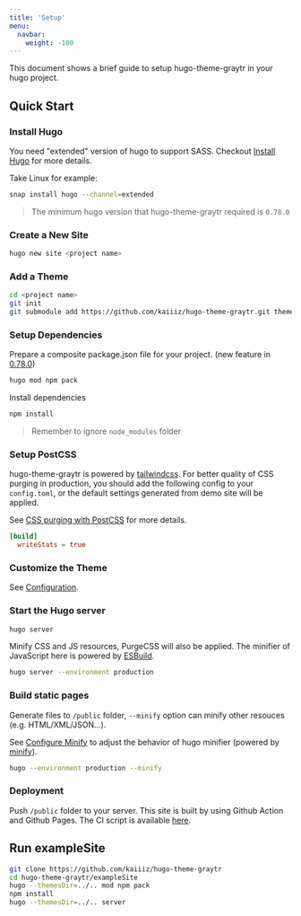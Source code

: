 ```yaml
---
title: 'Setup'
menu:
  navbar:
    weight: -100
---
```


This document shows a brief guide to setup hugo-theme-graytr in your hugo project.

## Quick Start

### Install Hugo

You need "extended" version of hugo to support SASS. Checkout [Install Hugo](https://gohugo.io/getting-started/installing/) for more details.

Take Linux for example:

```bash
snap install hugo --channel=extended
```

> The minimum hugo version that hugo-theme-graytr required is `0.78.0`

### Create a New Site

```bash
hugo new site <project name>
```

### Add a Theme

```bash
cd <project name>
git init
git submodule add https://github.com/kaiiiz/hugo-theme-graytr.git themes/hugo-theme-graytr
```

### Setup Dependencies

Prepare a composite package.json file for your project. (new feature in [0.78.0](https://gohugo.io/news/0.78.0-relnotes/))

```bash
hugo mod npm pack
```

Install dependencies

```bash
npm install
```

> Remember to ignore `node_modules` folder

### Setup PostCSS

hugo-theme-graytr is powered by [tailwindcss](https://tailwindcss.com/). For better quality of CSS purging in production, you should add the following config to your `config.toml`, or the default settings generated from demo site will be applied.

See [CSS purging with PostCSS](https://gohugo.io/hugo-pipes/postprocess/#css-purging-with-postcss) for more details.

```toml
[build]
  writeStats = true
```

### Customize the Theme

See [Configuration](/hugo-theme-graytr/configuration/).

### Start the Hugo server

```bash
hugo server
```

Minify CSS and JS resources, PurgeCSS will also be applied. The minifier of JavaScript here is powered by [ESBuild](https://github.com/evanw/esbuild).

```bash
hugo server --environment production
```

### Build static pages

Generate files to `/public` folder, `--minify` option can minify other resouces (e.g. HTML/XML/JSON...).

See [Configure Minify](https://gohugo.io/getting-started/configuration/#configure-minify) to adjust the behavior of hugo minifier (powered by [minify](https://github.com/tdewolff/minify)).

```bash
hugo --environment production --minify
```

### Deployment

Push `/public` folder to your server. This site is built by using Github Action and Github Pages. The CI script is available [here](https://github.com/kaiiiz/hugo-theme-graytr/blob/main/.github/workflows/gh-pages.yml).

## Run exampleSite

```bash
git clone https://github.com/kaiiiz/hugo-theme-graytr
cd hugo-theme-graytr/exampleSite
hugo --themesDir=../.. mod npm pack
npm install
hugo --themesDir=../.. server
```
